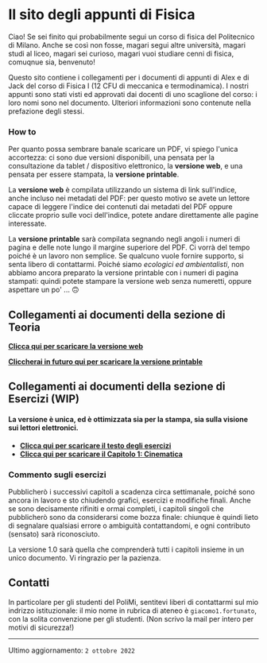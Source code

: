# Il sito degli appunti di Fisica

Ciao!
Se sei finito qui probabilmente segui un corso di fisica del Politecnico di Milano. Anche se così non fosse, magari segui altre università, magari studi al liceo, magari sei curioso, magari vuoi studiare cenni di fisica, comuqnue sia, benvenuto! 


Questo sito contiene i collegamenti per i documenti di appunti di Alex e di Jack del corso di Fisica I (12 CFU di meccanica e termodinamica). I nostri appunti sono stati visti ed approvati dai docenti di uno scaglione del corso: i loro nomi sono nel documento. Ulteriori informazioni sono contenute nella prefazione degli stessi.

### How to

Per quanto possa sembrare banale scaricare un PDF, vi spiego l'unica accortezza: ci sono due versioni disponibili, una pensata per la consultazione da tablet / dispositivo elettronico, la **versione web**, e una pensata per essere stampata, la **versione printable**.


La **versione web** è compilata utilizzando un sistema di link sull'indice, anche incluso nei metadati del PDF: per questo motivo se avete un lettore capace di leggere l'indice dei contenuti dai metadati del PDF oppure cliccate proprio sulle voci dell'indice, potete andare direttamente alle pagine interessate.

La **versione printable** sarà compilata segnando negli angoli i numeri di pagina e delle note lungo il margine superiore del PDF. Ci vorrà del tempo poiché è un lavoro non semplice. Se qualcuno vuole fornire supporto, si senta libero di contattarmi.
Poiché siamo *ecologici ed ambientalisti*, non abbiamo ancora preparato la versione printable con i numeri di pagina stampati: quindi potete stampare la versione web senza numeretti, oppure aspettare un po' ... 🙃 

## Collegamenti ai documenti della sezione di Teoria

[**Clicca qui per scaricare la versione web**](https://polimi365-my.sharepoint.com/:b:/g/personal/10714292_polimi_it/ESB-3QTOB9VAp3v1gtoDEYAB92gkIlwx-vyy8ufyu4hkLg?e=EEaOq3)

[**Cliccherai in futuro qui per scaricare la versione printable**](https://youtu.be/dQw4w9WgXcQ)

## Collegamenti ai documenti della sezione di Esercizi (WIP)
#### La versione è unica, ed è ottimizzata sia per la stampa, sia sulla visione sui lettori elettronici.

- [**Clicca qui per scaricare il testo degli esercizi**](https://polimi365-my.sharepoint.com/:b:/g/personal/10714292_polimi_it/Eaf3Vv8iqxVGla55TdtWWdUB9LjYTxywGZWddpXlhs9amg?e=LQwZSc)
- [**Clicca qui per scaricare il Capitolo 1: Cinematica**](https://polimi365-my.sharepoint.com/:b:/g/personal/10714292_polimi_it/EfjqTDwH8a5FqRWdR6LRuOkBl8F3uygplzKMM1vP0jEHJg?e=kZff5U)

### Commento sugli esercizi
Pubblicherò i successivi capitoli a scadenza circa settimanale, poiché sono ancora in lavoro e sto chiudendo grafici, esercizi e modifiche finali. Anche se sono decisamente rifiniti e ormai completi, i capitoli singoli che pubblicherò sono da considerarsi come bozza finale: chiunque è quindi lieto di segnalare qualsiasi errore o ambiguità contattandomi, e ogni contributo (sensato) sarà riconosciuto.

La versione 1.0 sarà quella che comprenderà tutti i capitoli insieme in un unico documento. Vi ringrazio per la pazienza. 

## Contatti
In particolare per gli studenti del PoliMi, sentitevi liberi di contattarmi sul mio indrizzo istituzionale: il mio nome in rubrica di ateneo è `giacomo1.fortunato`, con la solita convenzione per gli studenti. (Non scrivo la mail per intero per motivi di sicurezza!)

---
Ultimo aggiornamento: `2 ottobre 2022`
